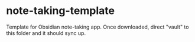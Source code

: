 # note-taking-template
 Template for Obsidian note-taking app. Once downloaded, direct "vault" to this folder and it should sync up.
